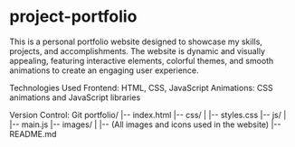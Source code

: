 # project-portfolio
This is a personal portfolio website designed to showcase my skills, projects, and accomplishments. The website is dynamic and visually appealing, featuring interactive elements, colorful themes, and smooth animations to create an engaging user experience.

Technologies Used
Frontend: HTML, CSS, JavaScript
Animations: CSS animations and JavaScript libraries

Version Control: Git
portfolio/
|-- index.html
|-- css/
|   |-- styles.css
|-- js/
|   |-- main.js
|-- images/
|   |-- (All images and icons used in the website)
|-- README.md
